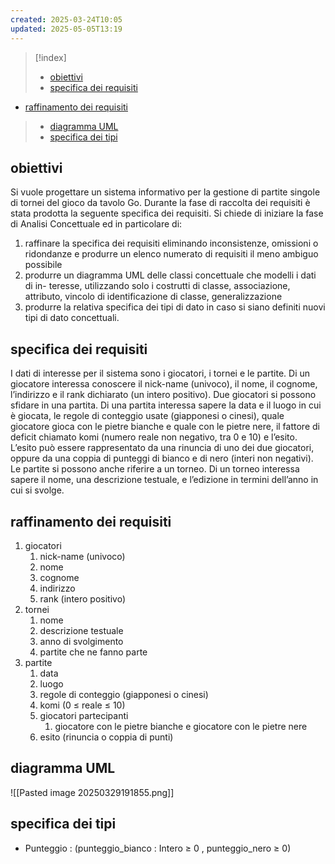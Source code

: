 ```yaml
---
created: 2025-03-24T10:05
updated: 2025-05-05T13:19
---
```

>[!index]
>- [obiettivi](#obiettivi)
>- [specifica dei requisiti](#specifica%20dei%20requisiti)

- [raffinamento dei requisiti](#raffinamento%20dei%20requisiti)
>- [diagramma UML](#diagramma%20UML)
>- [specifica dei tipi](#specifica%20dei%20tipi)
## obiettivi
Si vuole progettare un sistema informativo per la gestione di partite singole di tornei del gioco da tavolo Go.
Durante la fase di raccolta dei requisiti è stata prodotta la seguente specifica dei
requisiti.
Si chiede di iniziare la fase di Analisi Concettuale ed in particolare di:
1. raffinare la specifica dei requisiti eliminando inconsistenze, omissioni o ridondanze e produrre un elenco numerato di requisiti il meno ambiguo possibile
2. produrre un diagramma UML delle classi concettuale che modelli i dati di in-
teresse, utilizzando solo i costrutti di classe, associazione, attributo, vincolo di identificazione di classe, generalizzazione
3. produrre la relativa specifica dei tipi di dato in caso si siano definiti nuovi tipi di
dato concettuali.
## specifica dei requisiti
 I dati di interesse per il sistema sono i giocatori, i tornei e le partite.
Di un giocatore interessa conoscere il nick-name (univoco), il nome, il cognome, l’indirizzo e il rank dichiarato (un intero positivo).
Due giocatori si possono sfidare in una partita. Di una partita interessa sapere la data e il luogo in cui è giocata, le regole di conteggio usate (giapponesi o cinesi), quale giocatore gioca con le pietre bianche e quale con le pietre nere, il fattore di deficit chiamato komi (numero reale non negativo, tra 0 e 10) e l’esito. L’esito può essere rappresentato da una rinuncia di uno dei due giocatori, oppure da una coppia di punteggi di bianco e di nero (interi non negativi).
Le partite si possono anche riferire a un torneo.
Di un torneo interessa sapere il nome, una descrizione testuale, e l’edizione in termini dell’anno in cui si svolge.
## raffinamento dei requisiti
1. giocatori
	1. nick-name (univoco)
	2. nome
	3. cognome
	4. indirizzo
	5. rank (intero positivo)
2. tornei
	1. nome
	2. descrizione testuale
	3. anno di svolgimento
	4. partite che ne fanno parte
3. partite
	1. data
	2. luogo
	3. regole di conteggio (giapponesi o cinesi)
	4. komi (0 ≤ reale ≤ 10)
	5. giocatori partecipanti
		1. giocatore con le pietre bianche e giocatore con le pietre nere
	6. esito (rinuncia o coppia di punti)
## diagramma UML
![[Pasted image 20250329191855.png]]
## specifica dei tipi

- Punteggio : (punteggio_bianco : Intero ≥ 0 , punteggio_nero ≥ 0)